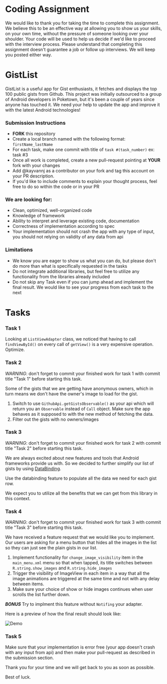 # Coding Assignment

We would like to thank you for taking the time to complete this assignment. We believe this to be an effective way at allowing you to show us your skills, on your own time, without the pressure of someone looking over your shoulder. Your code will be used to help us decide if we'd like to proceed with the interview process. Please understand that completing this assignment doesn't guarantee a job or follow up interviews. We will keep you posted either way.

# GistList
GistList is a useful app for Gist enthusiasts, it fetches and displays the top 100 public gists from Github. This project was initially outsourced to a group of Android developers in Poketown, but it's been a couple of years since anyone has touched it. We need your help to update the app and improve it with the latest Android technologies!

### Submission Instructions
* **FORK** this repository
* Create a local branch named with the following format: `firstName_lastName`
* For each task, make one commit with title of `task #(task_number)` ex: task #3
* Once all work is completed, create a new pull-request pointing at ****YOUR**** fork with your changes
* Add @kayvannj as a contributor on your fork and tag this account on your PR description.
* If you'd like to include comments to explain your thought process, feel free to do so within the code or in your PR

### We are looking for:
* Clean, optimized, well-organized code
* Knowledge of framework
* Ability to interpret and leverage existing code, documentation
* Correctness of implementation according to spec
* Your implementation should not crash the app with any type of input, you should not relying on validity of any data from api

### Limitations
* We know you are eager to show us what you can do, but please don't do more than what is specifically requested in the tasks
* Do not integrate additional libraries, but feel free to utilize any functionality from the libraries already included
* Do not skip any Task even if you can jump ahead and implement the final result. We would like to see your progress from each task to the next

# Tasks
### Task 1

Looking at `ListViewAdapter` class, we noticed that having to call `findViewById()` on every call of `getView()` is a very expensive operation. Optimize.

### Task 2
*WARNING*: don't forget to commit your finished work for task 1 with commit title "Task 1" before starting this task.

Some of the gists that we are getting have anonymous owners, which in turn means we don't have the owner's image to load for the gist. 

1. Switch to use `GithubApi.getGistsObservable()` as your api which will return you an `Observable` instead of `Call` object. Make sure the app behaves as it supposed to with the new method of fetching the data.
2. Filter out the gists with no owners/images

### Task 3
*WARNING*: don't forget to commit your finished work for task 2 with commit title "Task 2" before starting this task.

We are always excited about new features and tools that Android frameworks provide us with. So we decided to further simplify our list of gists by using [DataBinding](https://developer.android.com/topic/libraries/data-binding/index.html).

Use the databinding feature to populate all the data we need for each gist row.

We expect you to utilize all the benefits that we can get from this library in this context.

### Task 4
*WARNING*: don't forget to commit your finished work for task 3 with commit title "Task 3" before starting this task.

We have received a feature request that we would like you to implement. Our users are asking for a menu button that hides all the images in the list so they can just see the plain gists in our list.

1. Implement functionality for `change_image_visibility` item in the `main_menu.xml` menu so that when tapped, its title switches between `R.string.show_images` and `R.string.hide_images`
2. Trigger the visibility of ImageView in each item in a way that all the image animations are triggered at the same time and not with any delay between items.
3. Make sure your choice of show or hide images continues when user scrolls the list further down.

***BONUS*** Try to implment this feature without ```Notifing``` your adapter.

Here is a preview of how the final result should look like:

![Demo](http://i.giphy.com/3o7TKW0nrNSwdar7Ms.gif)


### Task 5

Make sure that your implementation is error free (your app doesn't crash with any input from api) and then make your pull-request as described in the submission section.

Thank you for your time and we will get back to you as soon as possible.

Best of luck.
